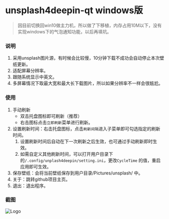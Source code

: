 # unsplash4deepin-qt windows版

> 因目前切换回win10做主力机，所以做了下移植，内存占用10M以下，没有实现windows下的气泡通知功能，以后再填坑。

### 说明

1. 采用unsplash图片源，有时候会比较慢，10分钟下载不成功会自动停止本次壁纸更新。
2. 适配屏幕分辨率。
3. 跟随系统显示中英文。
4. 多屏幕情况下取最大宽和最大长下载图片，所以如果分辨率不一样会很尴尬。

### 使用

1. 手动刷新
   - 双击托盘图标即可刷新（推荐）
   - 右击图标点击`立即刷新`菜单进行刷新。
2. 设置刷新时间：右击托盘图标，点击`刷新间隔`进入子菜单即可勾选指定的刷新时间。
      1. 设置刷新时间后自动在下一次刷新之后生效，也可通过手动刷新即时生效。
      2. 如需自定义其他刷新时间，可以打开用户目录下的`/.config/unplash4deepin/setting.ini`，更改`CycleTime` 的值，重启应用即可生效。
3. 保存壁纸：会将当前壁纸保存到用户目录/Pictures/unsplash/ 中。
4. 关于：跳转github项目主页。
5. 退出：退出程序。

### 截图

![Logo](https://github.com/shansb/unsplash4deepin-qt/blob/master/win-screenshoot.png?raw=true)